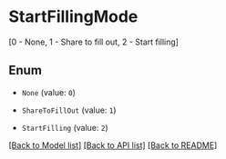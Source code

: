 # StartFillingMode
[0 - None, 1 - Share to fill out, 2 - Start filling]

## Enum

* `None` (value: `0`)

* `ShareToFillOut` (value: `1`)

* `StartFilling` (value: `2`)

[[Back to Model list]](../README.md#documentation-for-models) [[Back to API list]](../README.md#documentation-for-api-endpoints) [[Back to README]](../README.md)


